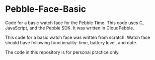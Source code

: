 # Pebble-Face-Basic

Code for a basic watch face for the Pebble Time. This code uses C, JavaScript, and the Pebble SDK. It was written in CloudPebble.

This code for a basic watch face was written from scratch. Watch face should have following functionality: time, battery level, and date.

The code in this repository is for personal practice only.
